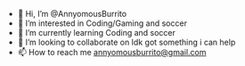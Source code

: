 - 👋 Hi, I’m @AnnyomousBurrito
- 👀 I’m interested in Coding/Gaming and soccer
- 🌱 I’m currently learning Coding and soccer
- 💞️ I’m looking to collaborate on Idk got something i can help
- 📫 How to reach me annyomousburrito@gmail.com

<!---
AnnyomousBurrito/AnnyomousBurrito is a ✨ special ✨ repository because its `README.md` (this file) appears on your GitHub profile.
You can click the Preview link to take a look at your changes.
--->
